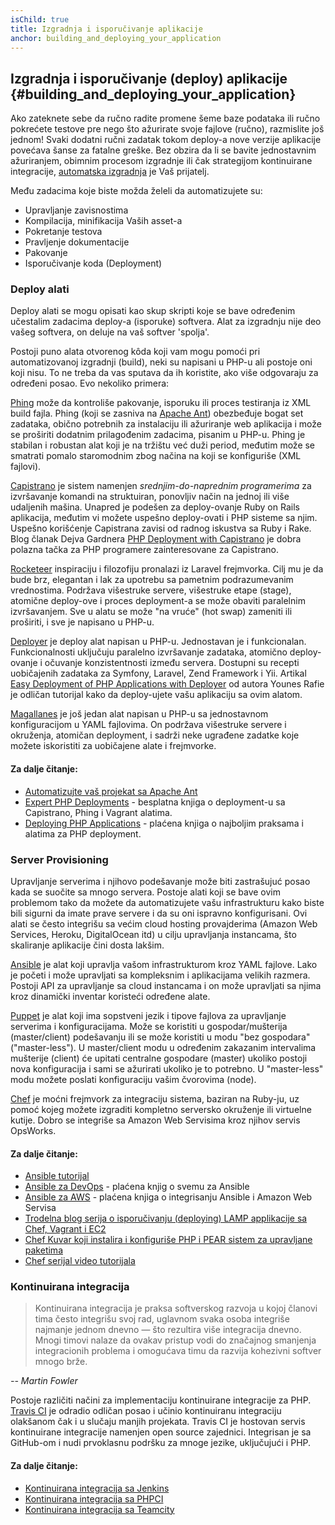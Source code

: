 ```yaml
---
isChild: true
title: Izgradnja i isporučivanje aplikacije
anchor: building_and_deploying_your_application
---
```


## Izgradnja i isporučivanje (deploy) aplikacije {#building_and_deploying_your_application}

Ako zateknete sebe da ručno radite promene šeme baze podataka ili ručno pokrećete testove pre nego što ažurirate svoje
fajlove (ručno), razmislite još jednom! Svaki dodatni ručni zadatak tokom deploy-a nove verzije aplikacije povećava 
šanse za fatalne greške. Bez obzira da li se bavite jednostavnim ažuriranjem, 
obimnim procesom izgradnje ili čak strategijom kontinuirane integracije, [automatska izgradnja][buildautomation] je Vaš prijatelj.

Među zadacima koje biste možda želeli da automatizujete su:

* Upravljanje zavisnostima
* Kompilacija, minifikacija Vaših asset-a
* Pokretanje testova
* Pravljenje dokumentacije
* Pakovanje
* Isporučivanje koda (Deployment)


### Deploy alati

Deploy alati se mogu opisati kao skup skripti koje se bave određenim učestalim zadacima deploy-a (isporuke) softvera. 
Alat za izgradnju nije deo vašeg softvera, on deluje na vaš softver 'spolja'.

Postoji puno alata otvorenog kôda koji vam mogu pomoći pri automatizovanoj izgradnji (build), neki su napisani u PHP-u ali 
postoje oni koji nisu. To ne treba da vas sputava da ih koristite, ako više odgovaraju za određeni posao. Evo nekoliko primera:

[Phing] može da kontroliše pakovanje, isporuku ili proces testiranja iz XML build fajla. Phing (koji se zasniva na [Apache Ant])
obezbeđuje bogat set zadataka, obično potrebnih za instalaciju ili ažuriranje web aplikacija i može se proširiti dodatnim
prilagođenim zadacima, pisanim u PHP-u. Phing je stabilan i robustan alat koji je na tržištu već duži period, međutim
može se smatrati pomalo staromodnim zbog načina na koji se konfiguriše (XML fajlovi).

[Capistrano] je sistem namenjen *srednjim-do-naprednim programerima* za izvršavanje komandi na struktuiran, ponovljiv način
na jednoj ili više udaljenih mašina. Unapred je podešen za deploy-ovanje Ruby on Rails aplikacija, međutim vi možete
uspešno deploy-ovati i PHP sisteme sa njim. Uspešno korišćenje Capistrana zavisi od radnog iskustva sa Ruby i Rake.
Blog članak Dejva Gardnera [PHP Deployment with Capistrano][phpdeploy_capistrano] je dobra polazna tačka za PHP programere zainteresovane za Capistrano.

[Rocketeer] inspiraciju i filozofiju pronalazi iz Laravel frejmvorka. Cilj mu je da bude brz, elegantan i lak za
upotrebu sa pametnim podrazumevanim vrednostima. Podržava višestruke servere, višestruke etape (stage),
atomične deploy-ove i proces deployment-a se može obaviti paralelnim izvršavanjem. Sve u alatu se može "na vruće" (hot swap) zameniti
ili proširiti, i sve je napisano u PHP-u.

[Deployer] je deploy alat napisan u PHP-u. Jednostavan je i funkcionalan. Funkcionalnosti uključuju paralelno izvršavanje zadataka,
atomično deploy-ovanje i očuvanje konzistentnosti između servera. Dostupni su recepti uobičajenih zadataka za Symfony, Laravel, Zend Framework i Yii.
Artikal [Easy Deployment of PHP Applications with Deployer][phpdeploy_deployer] od autora Younes Rafie je odličan tutorijal
kako da deploy-ujete vašu aplikaciju sa ovim alatom.

[Magallanes] je još jedan alat napisan u PHP-u sa jednostavnom konfiguracijom u YAML fajlovima. On podržava višestruke servere
i okruženja, atomičan deployment, i sadrži neke ugrađene zadatke koje možete iskoristiti za uobičajene alate i frejmvorke.

#### Za dalje čitanje:

* [Automatizujte vaš projekat sa Apache Ant][apache_ant_tutorial]
* [Expert PHP Deployments][expert_php_deployments] - besplatna knjiga o deployment-u sa Capistrano, Phing i Vagrant alatima.
* [Deploying PHP Applications][deploying_php_applications] - plaćena knjiga o najboljim praksama i alatima za PHP deployment.

### Server Provisioning

Upravljanje serverima i njihovo podešavanje može biti zastrašujuć posao kada se suočite sa mnogo servera. Postoje alati
koji se bave ovim problemom tako da možete da automatizujete vašu infrastrukturu kako biste bili sigurni da imate prave servere
i da su oni ispravno konfigurisani. Ovi alati se često integrišu sa većim cloud hosting provajderima (Amazon Web Services, Heroku, DigitalOcean itd)
u cilju upravljanja instancama, što skaliranje aplikacije čini dosta lakšim.

[Ansible] je alat koji upravlja vašom infrastrukturom kroz YAML fajlove. Lako je početi i može upravljati sa
kompleksnim i aplikacijama velikih razmera. Postoji API za upravljanje sa cloud instancama i on može upravljati sa njima
kroz dinamički inventar koristeći određene alate.

[Puppet] je alat koji ima sopstveni jezik i tipove fajlova za upravljanje serverima i konfiguracijama. Može se koristiti
u gospodar/mušterija (master/client) podešavanju ili se može koristiti u modu "bez gospodara" ("master-less"). U master/client modu
u određenim zakazanim intervalima mušterije (client) će upitati centralne gospodare (master) ukoliko postoji nova konfiguracija
i sami se ažurirati ukoliko je to potrebno. U "master-less" modu možete poslati konfiguraciju vašim čvorovima (node).

[Chef] je moćni frejmvork za integraciju sistema, baziran na Ruby-ju, uz pomoć kojeg možete izgraditi kompletno serversko
okruženje ili virtuelne kutije. Dobro se integriše sa Amazon Web Servisima kroz njihov servis OpsWorks.

#### Za dalje čitanje:

* [Ansible tutorijal][an_ansible_tutorial]
* [Ansible za DevOps][ansible_for_devops] - plaćena knjig o svemu za Ansible
* [Ansible za AWS][ansible_for_aws] - plaćena knjiga o integrisanju Ansible i Amazon Web Servisa
* [Trodelna blog serija o isporučivanju (deploying) LAMP applikacije sa Chef, Vagrant i EC2][chef_vagrant_and_ec2]
* [Chef Kuvar koji instalira i konfiguriše PHP i PEAR sistem za upravljane paketima][Chef_cookbook]
* [Chef serijal video tutorijala][Chef_tutorial]

### Kontinuirana integracija

> Kontinuirana integracija je praksa softverskog razvoja u kojoj članovi tima često integrišu svoj rad, uglavnom svaka
> osoba integriše najmanje jednom dnevno — što rezultira više integracija dnevno. Mnogi timovi nalaze da ovakav
> pristup vodi do značajnog smanjenja integracionih problema i omogućava timu da razvija kohezivni softver mnogo brže.

*-- Martin Fowler*

Postoje različiti načini za implementaciju kontinuirane integracije za PHP. [Travis CI] je odradio 
odličan posao i učinio kontinuiranu integraciju olakšanom čak i u slučaju manjih projekata. Travis CI je hostovan servis 
kontinuirane integracije namenjen open source zajednici. Integrisan je sa GitHub-om i nudi prvoklasnu podršku za mnoge jezike, 
uključujući i PHP.

#### Za dalje čitanje:

* [Kontinuirana integracija sa Jenkins][Jenkins]
* [Kontinuirana integracija sa PHPCI][PHPCI]
* [Kontinuirana integracija sa Teamcity][Teamcity]


[buildautomation]: http://en.wikipedia.org/wiki/Build_automation
[Phing]: http://www.phing.info/
[Apache Ant]: http://ant.apache.org/
[Capistrano]: https://github.com/capistrano/capistrano/wiki
[phpdeploy_capistrano]: http://www.davegardner.me.uk/blog/2012/02/13/php-deployment-with-capistrano/
[phpdeploy_deployer]: http://www.sitepoint.com/deploying-php-applications-with-deployer/
[Chef]: https://www.chef.io/
[chef_vagrant_and_ec2]: http://www.jasongrimes.org/2012/06/managing-lamp-environments-with-chef-vagrant-and-ec2-1-of-3/
[Chef_cookbook]: https://github.com/chef-cookbooks/php
[Chef_tutorial]: https://www.youtube.com/playlist?list=PL11cZfNdwNyPnZA9D1MbVqldGuOWqbumZ
[apache_ant_tutorial]: http://net.tutsplus.com/tutorials/other/automate-your-projects-with-apache-ant/
[Travis CI]: https://travis-ci.org/
[Jenkins]: http://jenkins-ci.org/
[PHPCI]: http://www.phptesting.org/
[Teamcity]: http://www.jetbrains.com/teamcity/
[Deployer]: http://deployer.org/
[Rocketeer]: http://rocketeer.autopergamene.eu/
[Magallanes]: http://magephp.com/
[expert_php_deployments]: http://viccherubini.com/assets/Expert-PHP-Deployments.pdf
[deploying_php_applications]: http://www.deployingphpapplications.com
[Ansible]: https://www.ansible.com/
[Puppet]: https://puppet.com/
[ansible_for_devops]: https://leanpub.com/ansible-for-devops
[ansible_for_aws]: https://leanpub.com/ansible-for-aws
[an_ansible_tutorial]: https://serversforhackers.com/an-ansible-tutorial
